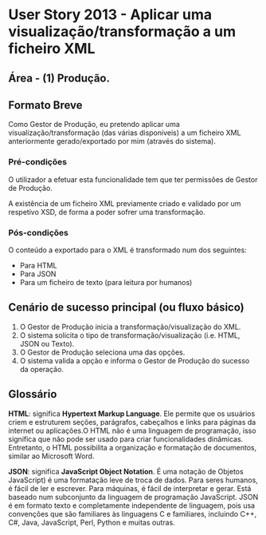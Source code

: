 # User Story 2013 - Aplicar uma visualização/transformação a um ficheiro XML

## Área - (1) Produção.

## Formato Breve

Como Gestor de Produção, eu pretendo aplicar uma visualização/transformação (das várias disponiveis) a um ficheiro XML anteriormente gerado/exportado por mim (através do sistema).

### Pré-condições

O utilizador a efetuar esta funcionalidade tem que ter permissões de Gestor de Produção.

A existência de um ficheiro XML previamente criado e validado por um  respetivo XSD, de forma a poder sofrer uma transformação.

### Pós-condições

O conteúdo a exportado para o XML é transformado num dos seguintes:

- Para HTML
- Para JSON
- Para um ficheiro de texto (para leitura por humanos)

## Cenário de sucesso principal (ou fluxo básico)

1. O Gestor de Produção inicia a transformação/visualização do XML.
2. O sistema solicita o tipo de transformação/visualização (i.e. HTML, JSON ou Texto).
3. O Gestor de Produção seleciona uma das opções.
4. O sistema valida a opção e informa o Gestor de Produção do sucesso da operação.



## Glossário

**HTML**: significa **Hypertext Markup Language**. Ele permite que os usuários criem e estruturem seções, parágrafos, cabeçalhos e links para páginas da internet ou aplicações.O HTML não é uma linguagem de programação, isso significa que não pode ser usado para criar funcionalidades dinâmicas. Entretanto, o HTML possibilita a organização e formatação de documentos, similar ao Microsoft Word.

**JSON**: significa **JavaScript Object Notation**. É uma notação de Objetos JavaScript) é uma formatação leve de troca de dados. Para seres humanos, é fácil de ler e escrever. Para máquinas, é fácil de interpretar e gerar. Está baseado num subconjunto da linguagem de programação JavaScript. JSON é em formato texto e completamente independente de linguagem, pois usa convenções que são familiares às linguagens C e familiares, incluindo C++, C#, Java, JavaScript, Perl, Python e muitas outras. 

